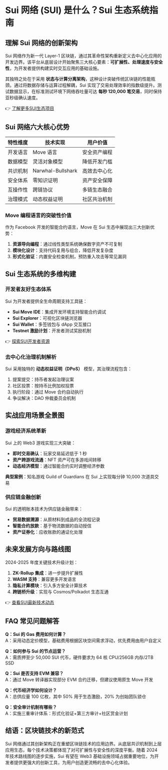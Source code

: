 # Sui 网络 (SUI) 是什么？Sui 生态系统指南

## 理解 Sui 网络的创新架构

Sui 网络作为新一代 Layer-1 区块链，通过其革命性架构重新定义去中心化应用的开发边界。该平台从底层设计开始聚焦三大核心要素：**可扩展性、处理速度与安全性**，为开发者提供构建实时交互应用的基础设施。

其独特之处在于采用 **状态与计算分离架构**，这种设计突破传统区块链的性能瓶颈。通过将数据存储与运算过程解耦，Sui 实现了交易处理效率的指数级提升。测试数据显示，在标准测试环境下网络吞吐量可达 **每秒 120,000 笔交易**，同时保持亚秒级确认速度。

👉 [了解更多SUI生态项目](https://bit.ly/okx_welcome)

## Sui 网络六大核心优势

| 特性维度 | 技术实现 | 用户价值 |
|---------|---------|---------|
| 开发语言 | Move 语言 | 安全资产编程 |
| 数据模型 | 灵活对象模型 | 降低开发门槛 |
| 共识机制 | Narwhal-Bullshark | 高效去中心化 |
| 安全体系 | 零知识证明 | 资产安全保障 |
| 互操作性 | 跨链协议 | 多链生态融合 |
| 治理模式 | 动态权益证明 | 社区共治机制 |

### Move 编程语言的突破性价值

作为 Facebook 开发的智能合约语言，Move 在 Sui 生态中展现出三大创新优势：
1. **资源导向编程**：通过线性类型系统确保数字资产不可复制
2. **模块化设计**：支持代码复用与组合，降低开发复杂度
3. **形式化验证**：内置安全检查机制，预防重入攻击等常见漏洞

## Sui 生态系统的多维构建

### 开发者友好生态体系
Sui 为开发者提供全生命周期支持工具链：
- **Sui Move IDE**：集成开发环境支持智能合约调试
- **Sui Explorer**：可视化区块链浏览器
- **Sui Wallet**：多签钱包与 dApp 交互接口
- **Testnet 激励计划**：开发者测试奖励机制

👉 [探索SUI开发者资源](https://bit.ly/okx_welcome)

### 去中心化治理机制解析
Sui 采用独特的 **动态权益证明（DPoS）** 模型，其治理流程包含：
1. 提案提交：持币者发起治理议案
2. 社区投票：按持币比例加权投票
3. 执行阶段：通过 Move 合约自动执行
4. 争议解决：DAO 仲裁委员会机制

## 实战应用场景全景图

### 游戏经济系统革新
Sui 上的 Web3 游戏实现三大突破：
- **即时交易确认**：玩家交易延迟低于 1 秒
- **资产跨游戏流通**：NFT 资产可在多游戏间转移
- **动态经济模型**：通过智能合约实时调整经济参数

**典型案例**：知名游戏 Guild of Guardians 在 Sui 上实现每分钟 10,000 次道具交易

### 供应链金融创新
Sui 的透明账本技术为供应链金融带来：
- **贸易数据溯源**：从原材料到成品的全流程记录
- **智能合约放款**：基于物流数据的自动授信
- **资产证券化**：应收账款的通证化处理

## 未来发展方向与路线图

2024-2025 年度关键技术升级计划：
1. **ZK-Rollup 集成**：进一步提升扩展性
2. **WASM 支持**：兼容更多开发语言
3. **隐私计算模块**：引入多方安全计算技术
4. **跨链桥升级**：实现与 Cosmos/Polkadot 生态互通

👉 [查看SUI最新技术动态](https://bit.ly/okx_welcome)

## FAQ 常见问题解答

**Q：Sui 的 Gas 费用如何计算？**  
A：采用动态定价模型，基础费用根据区块空间需求浮动，优先费用由用户自定义

**Q：如何参与 Sui 的节点运营？**  
A：需质押至少 50,000 SUI 代币，硬件要求为 64 核 CPU/256GB 内存/2TB SSD

**Q：Sui 是否支持 EVM 兼容？**  
A：通过 Move 转译器实现部分 EVM 合约迁移，但建议使用原生 Move 开发

**Q：代币经济学如何设计？**  
A：总供应量 100 亿枚，其中 50% 用于生态激励，20% 为创始团队锁仓

**Q：安全审计机制有哪些？**  
A：实施三重审计体系：形式化验证+第三方审计+社区赏金计划

## 结语：区块链技术的新范式

Sui 网络通过其创新架构正在重塑区块链技术的应用边界。从底层共识机制到上层应用生态，每个技术决策都体现了对可扩展性与安全性的深度平衡。随着 2024 年技术路线图的逐步实施，Sui 有望在 Web3 基础设施领域占据重要地位，为开发者提供更强大的创新工具，为用户创造更流畅的去中心化体验。